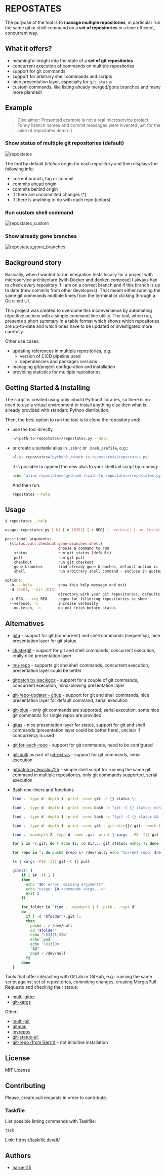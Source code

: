 # REPOSTATES

The purpose of the tool is to **manage multiple repositories**, in particular run the same git or shell command on a **set of repositories** in a time efficient, concurrent way.

## What it offers?

- meaningful insight into the state of a **set of git repositories**
- concurrent execution of commands on multiple repositories
- support for git commands
- support for arbitrary shell commands and scripts
- nice presentation layer, especially for `git status`
- custom commands, like listing already merged/gone branches and many more planned!

## Example

> Disclaimer: Presented example is not a real microservice project. Funny branch names and commit messages were invented just for the sake of repostates demo :)

### Show status of multiple git repositories (default)

![repostates](/screen_status.png)

The tool by default *fetches* origin for each repository and then displays the following info:

- current branch, tag or commit
- commits ahead origin
- commits behind origin
- if there are uncommited changes (*)
- if there is anything to do with each repo (colors)

### Run custom shell command

![repostates_custom](/screen_custom.png)

### Show already gone branches

![repostates_gone_branches](/screen_gone_branches.png)

## Background story

Basically, when I wanted to run integration tests locally for a project with microservice architecture (with Docker and docker-compose) I always had to check every repository if I am on a correct branch and if this branch is up to date (new commits from other developers). That meant either running the same git commands multiple times from the terminal or clicking through a Git client UI.

This project was created to overcome this inconvenience by automating repetitive actions with a simple command line utility. The tool, when run, presents a short summary in a table format which shows which repositories are up-to-date and which ones have to be updated or investigated more carefully.

Other use cases:

- updating references in multiple repositories, e.g.:
  - version of CICD pipeline used
  - dependencies and packages versions
- managing git/project configuration and installation
- providing statistics for multiple repositories

## Getting Started & Installing

The script is created using only inbuild Python3 libraries, so there is no need to use a virtual environment or install anything else then what is already provided with standard Python distribution.

Then, the best option to run the tool is to clone the repository and:

- use the tool directly

    ```sh
    ~/<path-to-repostates>/repostates.py --help
    ```

- or create a suitable alias in `.zshrc` or `.bash_profile`, e.g.:

    ```sh
    alias repostates="python3 /<path-to-repostates>/repostates.py"
    ```

    It is possible to append the new alias to your shell init script by running:

    ```sh
    echo 'alias repostates="python3 /<path-to-repostates>/repostates.py"' >> ~/.zshrc
    ```

    And then run:

    ```sh
    repostates --help
    ```

## Usage

```bash
$ repostates --help

usage: repostates.py [-h] [-d [DIR]] [-r REG] [--verbose] [--no-fetch] {status,pull,checkout,gone-branches,shell} ...

positional arguments:
  {status,pull,checkout,gone-branches,shell}
                        choose a command to run
    status              run git status (default)
    pull                run git pull
    checkout            run git checkout
    gone-branches       find already gone branches, default action is list
    shell               run arbitrary shell command - enclose in quotes

options:
  -h, --help            show this help message and exit
  -d [DIR], --dir [DIR]
                        directory with your git repositories, defaults to the current directory
  -r REG, --reg REG     regex for filtering repositories to show
  --verbose, -v         increase verbosity
  --no-fetch, -n        do not fetch before status
```

## Alternatives

- [gita](https://github.com/nosarthur/gita) - support for git (concurrent) and shell commands (sequential), nice presentation layer for git status

- [clustergit](https://github.com/mnagel/clustergit) - support for git and shell commands, concurrent execution, really nice presentation layer

- [mu-repo](https://github.com/fabioz/mu-repo) - supports git and shell commands, concurrent execution, presentation layer could be better

- [gitbatch by isacikgoz](https://github.com/isacikgoz/gitbatch) - support for a couple of git commands, concurrent execution, mind-blowing presentation layer

- [git-repo-updater  - gitup](https://github.com/earwig/git-repo-updater) - support for git and shell commands, nice presentation layer for default command, serial execution

- [git-plus](https://github.com/tkrajina/git-plus) - only git commands are supported, serial execution, some nice git commands for single repos are provided

- [gitas](https://github.com/lukasz-lobocki/gitas) - nice presentation layer for status, support for git and shell commands (presentation layer could be better here), unclear if concurrency is used

- [git for-each-repo](https://manpages.ubuntu.com/manpages/jammy/en/man1/git-for-each-repo.1.html) - support for git commands, need to be configured

- [git-bulk](https://github.com/tj/git-extras/blob/main/Commands.md#git-bulk) as part of [git-extras](https://github.com/tj/git-extras) - support for git commands, serial execution

- [gitbatch by lewisliu725](https://github.com/lewisliu725/gitbatch) - simple shell script for running the same git command in multiple repositories, only git commands supported, serial execution

- Bash one-liners and functions

  ```bash
  find . -type d -depth 1 -print -exec git -C {} status \;

  find . -type d -depth 1 -print -exec bash -c "git -C {} status; echo;" \;

  find . -type d -depth 1 -print -exec bash -c "(git -C {} status && echo)" ";"

  find . -type d -depth 1 -print -exec git --git-dir={}/.git --work-tree=$PWD/{} status \;

  find . -maxdepth 2 -type d -name .git -print | xargs  -P8 -I{} git -C {}/../ status

  for i in */.git; do ( echo $i; cd $i/..; git status; echo; ); done

  for repo in *; do pushd $repo &> /dev/null; echo "Current repo: $repo"; popd &> /dev/null; done

  ls | xargs -P10 -I{} git -C {} pull
  ```

  ```sh
  gitez() {
      if [ $# -lt 1 ]
      then
        echo "$0: error: missing arguments"
        echo "usage: $0 <command> <args...>"
        exit 1
      fi

      for folder in `find . -maxdepth 1 ! -path . -type d`
      do
        if [ -d "$folder"/.git ];
        then
          pushd . > /dev/null
          cd "$folder"
          echo '\033[1;32m'
          echo `pwd`
          echo '\033[0m'
          "$@"
          popd > /dev/null
        fi
      done
  }
  ```

Tools that offer interacting with GitLab or GitHub, e.g.: running the same script against set of repositories, commiting changes, creating Merge/Pull Requests and checking their status:

- [multi-gitter](https://github.com/lindell/multi-gitter)
- [git-xargs](https://github.com/gruntwork-io/git-xargs)

Other:

- [multi-git](https://github.com/the-gigi/multi-git)
- [gitman](https://github.com/fabiospampinato/gitman)
- [myrepos](https://github.com/RichiH/myrepos)
- [git-status-all](https://github.com/reednj/git-status-all)
- [git-repo (from Gerrit)](https://github.com/GerritCodeReview/git-repo) - not inituitive installation

## License

MIT License

## Contributing

Please, create pull requests in order to contribute.

### Taskfile

List possible linting commands with Taskfile:

```sh
task
```

Link: https://taskfile.dev/#/

## Authors

* [harper25](https://github.com/harper25)
